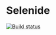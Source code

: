 # Selenide
[![Build status](https://ci.appveyor.com/api/projects/status/b119fpg10bjwaqxa?svg=true)](https://ci.appveyor.com/project/foxy-run/selenide)

